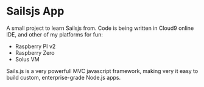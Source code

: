 # Sailsjs App

A small project to learn Sailsjs from. Code is being written in Cloud9 online IDE, and other of my platforms for fun:

- Raspberry PI v2
- Raspberry Zero
- Solus VM 

Sails.js is a very powerfull MVC javascript framework, making very it easy to build custom, 
enterprise-grade Node.js apps.